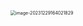 <img src="/Users/ruichengm/knowledge_repository/fivePenLearning/2.种类/a.assets//image-20231229164021829.png" alt="image-20231229164021829" style="zoom:50%;" />